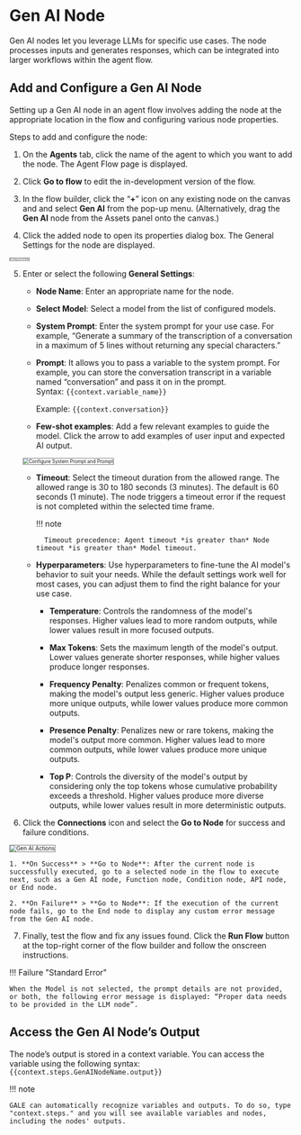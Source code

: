 # Gen AI Node

Gen AI nodes let you leverage LLMs for specific use cases. The node processes inputs and generates responses, which can be integrated into larger workflows within the agent flow.

## Add and Configure a Gen AI Node

Setting up a Gen AI node in an agent flow involves adding the node at the appropriate location in the flow and configuring various node properties.

Steps to add and configure the node:

1. On the **Agents** tab, click the name of the agent to which you want to add the node. The Agent Flow page is displayed. 

2. Click **Go to flow** to edit the in-development version of the flow.

3. In the flow builder, click the “**+**” icon on any existing node on the canvas and and select **Gen AI** from the pop-up menu. (Alternatively, drag the **Gen AI** node from the Assets panel onto the canvas.)  

4. Click the added node to open its properties dialog box. The General Settings for the node are displayed.  
<img src="../images/configure-gen-ai-node.png" alt="Configure Gen AI Node" title="Configure Gen AI Node" style="border: 1px solid gray; zoom:20%;">

5. Enter or select the following **General Settings**:

    * **Node Name**: Enter an appropriate name for the node.

    * **Select Model**: Select a model from the list of configured models.

    * **System Prompt**: Enter the system prompt for your use case. For example, “Generate a summary of the transcription of a conversation in a maximum of 5 lines without returning any special characters.”

    * **Prompt**: It allows you to pass a variable to the system prompt. For example, you can store the conversation transcript in a variable named “conversation” and pass it on in the prompt.  
    Syntax: `{{context.variable_name}}`

        Example: `{{context.conversation}}`

    * **Few-shot examples**: Add a few relevant examples to guide the model. Click the arrow to add examples of user input and expected AI output.  
    <img src="../images/gen-ai-node-summarization.png" alt="Configure System Prompt and Prompt" title="Configure System Prompt and Prompt" style="border: 1px solid gray; zoom:60%;"> 

    * **Timeout**: Select the timeout duration from the allowed range. The allowed range is 30 to 180 seconds (3 minutes). The default is 60 seconds (1 minute). The node triggers a timeout error if the request is not completed within the selected time frame.    

        !!! note 

            Timeout precedence: Agent timeout *is greater than* Node timeout *is greater than* Model timeout.

    * **Hyperparameters**: Use hyperparameters to fine-tune the AI model's behavior to suit your needs. While the default settings work well for most cases, you can adjust them to find the right balance for your use case.

        * **Temperature**: Controls the randomness of the model's responses. Higher values lead to more random outputs, while lower values result in more focused outputs.

        * **Max Tokens**: Sets the maximum length of the model's output. Lower values generate shorter responses, while higher values produce longer responses.

        * **Frequency Penalty**: Penalizes common or frequent tokens, making the model's output less generic. Higher values produce more unique outputs, while lower values produce more common outputs.

        * **Presence Penalty**: Penalizes new or rare tokens, making the model's output more common. Higher values lead to more common outputs, while lower values produce more unique outputs.

        * **Top P**: Controls the diversity of the model's output by considering only the top tokens whose cumulative probability exceeds a threshold. Higher values produce more diverse outputs, while lower values result in more deterministic outputs.

6. Click the **Connections** icon and select the **Go to Node** for success and failure conditions.  
<img src="../images/gen-ai-connections.png" alt="Gen AI Actions" title="Gen AI Actions" style="border: 1px solid gray; zoom:70%;">

    1. **On Success** > **Go to Node**: After the current node is successfully executed, go to a selected node in the flow to execute next, such as a Gen AI node, Function node, Condition node, API node, or End node.

    2. **On Failure** > **Go to Node**: If the execution of the current node fails, go to the End node to display any custom error message from the Gen AI node.

7. Finally, test the flow and fix any issues found. Click the **Run Flow** button at the top-right corner of the flow builder and follow the onscreen instructions.

!!! Failure "Standard Error"

    When the Model is not selected, the prompt details are not provided, or both, the following error message is displayed: “Proper data needs to be provided in the LLM node”.

## Access the Gen AI Node’s Output

The node’s output is stored in a context variable. You can access the variable using the following syntax:
`{{context.steps.GenAINodeName.output}}`

!!! note

    GALE can automatically recognize variables and outputs. To do so, type "context.steps." and you will see available variables and nodes, including the nodes' outputs.